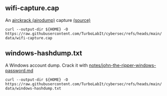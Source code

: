 ## wifi-capture.cap

An [airckrack (airodump)](https://github.com/TurboLabIt/cybersec/blob/main/notes/000-aircrack.md) capture 
[(source)](https://tryhackme.com/r/room/wifihacking101)

`curl --output-dir ${HOME} -O https://raw.githubusercontent.com/TurboLabIt/cybersec/refs/heads/main/data/wifi-capture.cap`


## windows-hashdump.txt

A Windows account dump. Crack it with [notes/john-the-ripper-windows-password.md](https://github.com/TurboLabIt/cybersec/blob/main/notes/john-the-ripper-windows-password.md)

`curl --output-dir ${HOME} -O https://raw.githubusercontent.com/TurboLabIt/cybersec/refs/heads/main/data/windows-hashdump.txt`
